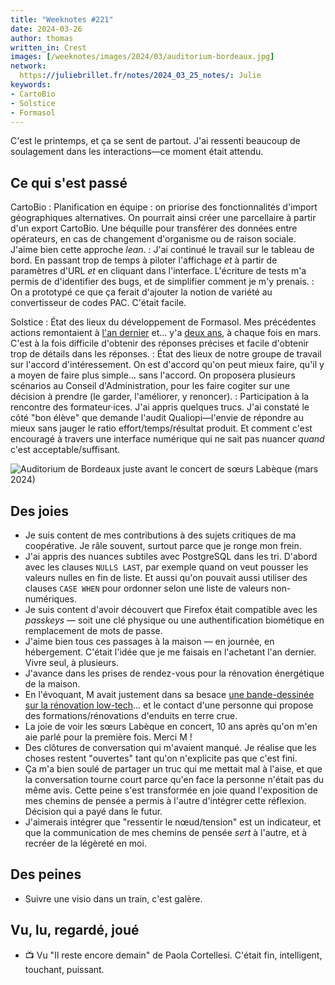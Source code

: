 ```yaml
---
title: "Weeknotes #221"
date: 2024-03-26
author: thomas
written_in: Crest
images: [/weeknotes/images/2024/03/auditorium-bordeaux.jpg]
network:
  https://juliebrillet.fr/notes/2024_03_25_notes/: Julie
keywords:
- CartoBio
- Solstice
- Formasol
---
```


C'est le printemps, et ça se sent de partout. J'ai ressenti beaucoup de soulagement dans les interactions—ce moment était attendu.

<!--more-->

## Ce qui s'est passé

CartoBio
: Planification en équipe : on priorise des fonctionnalités d'import géographiques alternatives. On pourrait ainsi créer une parcellaire à partir d'un export CartoBio. Une béquille pour transférer des données entre opérateurs, en cas de changement d'organisme ou de raison sociale. J'aime bien cette approche _lean_.
: J'ai continué le travail sur le tableau de bord. En passant trop de temps à piloter l'affichage _et_ à partir de paramètres d'URL _et_ en cliquant dans l'interface. L'écriture de tests m'a permis de d'identifier des bugs, et de simplifier comment je m'y prenais.
: On a prototypé ce que ça ferait d'ajouter la notion de variété au convertisseur de codes PAC. C'était facile.

Solstice
: État des lieux du développement de Formasol. Mes précédentes actions remontaient à [l'an dernier](/weeknotes/167/) et… y'a [deux ans](/weeknotes/115-116/), à chaque fois en mars. C'est à la fois difficile d'obtenir des réponses précises et facile d'obtenir trop de détails dans les réponses.
: État des lieux de notre groupe de travail sur l'accord d'intéressement. On est d'accord qu'on peut mieux faire, qu'il y a moyen de faire plus simple… sans l'accord. On proposera plusieurs scénarios au Conseil d'Administration, pour les faire cogiter sur une décision à prendre (le garder, l'améliorer, y renoncer).
: Participation à la rencontre des formateur·ices. J'ai appris quelques trucs. J'ai constaté le côté "bon élève" que demande l'audit Qualiopi—l'envie de répondre au mieux sans jauger le ratio effort/temps/résultat produit. Et comment c'est encouragé à travers une interface numérique qui ne sait pas nuancer _quand_ c'est acceptable/suffisant.

![](/weeknotes/images/2024/03/auditorium-bordeaux.jpg "Auditorium de Bordeaux juste avant le concert de sœurs Labèque (mars 2024)")

## Des joies

- Je suis content de mes contributions à des sujets critiques de ma coopérative. Je râle souvent, surtout parce que je ronge mon frein.
- J'ai appris des nuances subtiles avec PostgreSQL dans les tri. D'abord avec les clauses `NULLS LAST`, par exemple quand on veut pousser les valeurs nulles en fin de liste. Et aussi qu'on pouvait aussi utiliser des clauses `CASE WHEN` pour ordonner selon une liste de valeurs non-numériques.
- Je suis content d'avoir découvert que Firefox était compatible avec les _passkeys_ — soit une clé physique ou une authentification biométique en remplacement de mots de passe.
- J'aime bien tous ces passages à la maison — en journée, en hébergement. C'était l'idée que je me faisais en l'achetant l'an dernier. Vivre seul, à plusieurs.
- J'avance dans les prises de rendez-vous pour la rénovation énergétique de la maison.
- En l'évoquant, M avait justement dans sa besace [une bande-dessinée sur la rénovation low-tech](https://studiobrou.com/portfolio/renovation-low-tech/)… et le contact d'une personne qui propose des formations/rénovations d'enduits en terre crue.
- La joie de voir les sœurs Labèque en concert, 10 ans après qu'on m'en aie parlé pour la première fois. Merci M !
- Des clôtures de conversation qui m'avaient manqué. Je réalise que les choses restent "ouvertes" tant qu'on n'explicite pas que c'est fini.
- Ça m'a bien soulé de partager un truc qui me mettait mal à l'aise, et que la conversation tourne court parce qu'en face la personne n'était pas du même avis. Cette peine s'est transformée en joie quand l'exposition de mes chemins de pensée a permis à l'autre d'intégrer cette réflexion. Décision qui a payé dans le futur.
- J'aimerais intégrer que "ressentir le nœud/tension" est un indicateur, et que la communication de mes chemins de pensée _sert_ à l'autre, et à recréer de la légèreté en moi.

## Des peines

- Suivre une visio dans un train, c'est galère.

## Vu, lu, regardé, joué

- 📺 Vu "Il reste encore demain" de Paola Cortellesi. C'était fin, intelligent, touchant, puissant.

